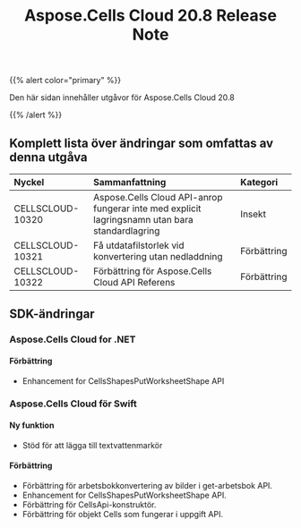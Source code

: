﻿---
title: Aspose.Cells Cloud 20.8 Release Note
second_title: Aspose.Cells Cloud Documen
type: docs
url: /sv/aspose-cells-cloud-20-8-release-notes/
description: Aspose.Cells Cloud stöder Excel för att skapa, konvertera, sammanfoga, dela, skydda, inre objektoperation och så vidare
weight: 20
---
{{% alert color="primary" %}} 

Den här sidan innehåller utgåvor för Aspose.Cells Cloud 20.8

{{% /alert %}} 
## **Komplett lista över ändringar som omfattas av denna utgåva**

|**Nyckel**|**Sammanfattning**|**Kategori**|
|:- |:- |:- |
|CELLSCLOUD-10320|Aspose.Cells Cloud API-anrop fungerar inte med explicit lagringsnamn utan bara standardlagring|Insekt|
|CELLSCLOUD-10321|Få utdatafilstorlek vid konvertering utan nedladdning|Förbättring|
|CELLSCLOUD-10322|Förbättring för Aspose.Cells Cloud API Referens|Förbättring|
## **SDK-ändringar**
### **Aspose.Cells Cloud for .NET**
#### **Förbättring**
- Enhancement for CellsShapesPutWorksheetShape API
### **Aspose.Cells Cloud för Swift**
#### **Ny funktion**
- Stöd för att lägga till textvattenmarkör
#### **Förbättring**
- Förbättring för arbetsbokkonvertering av bilder i get-arbetsbok API.
- Enhancement for CellsShapesPutWorksheetShape API.
- Förbättring för CellsApi-konstruktör.
- Förbättring för objekt Cells som fungerar i uppgift API.

